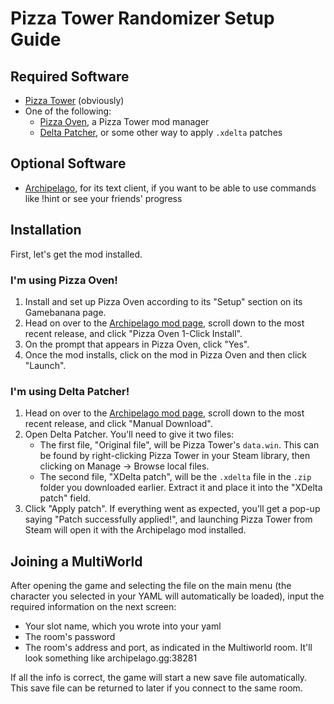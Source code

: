# Pizza Tower Randomizer Setup Guide

## Required Software
- [Pizza Tower](https://store.steampowered.com/app/2231450/Pizza_Tower/) (obviously)
- One of the following:
    - [Pizza Oven](https://gamebanana.com/tools/12625), a Pizza Tower mod manager
    - [Delta Patcher](https://github.com/marco-calautti/DeltaPatcher), or some other way to apply `.xdelta` patches

## Optional Software
- [Archipelago](https://github.com/ArchipelagoMW/Archipelago/releases/tag/0.6.1), for its text client, if you want to be able to use commands like !hint or see your friends' progress

## Installation

First, let's get the mod installed.

### I'm using Pizza Oven!
1. Install and set up Pizza Oven according to its "Setup" section on its Gamebanana page.
2. Head on over to the [Archipelago mod page](https://gamebanana.com/mods/598236), scroll down to the most recent release, and click "Pizza Oven 1-Click Install".
3. On the prompt that appears in Pizza Oven, click "Yes".
4. Once the mod installs, click on the mod in Pizza Oven and then click "Launch".

### I'm using Delta Patcher!
1. Head on over to the [Archipelago mod page](https://gamebanana.com/mods/598236), scroll down to the most recent release, and click "Manual Download".
2. Open Delta Patcher. You'll need to give it two files:
    - The first file, "Original file", will be Pizza Tower's `data.win`. This can be found by right-clicking Pizza Tower in your Steam library, then clicking on Manage -> Browse local files.
    - The second file, "XDelta patch", will be the `.xdelta` file in the `.zip` folder you downloaded earlier. Extract it and place it into the "XDelta patch" field.
3. Click "Apply patch". If everything went as expected, you'll get a pop-up saying "Patch successfully applied!", and launching Pizza Tower from Steam will open it with the Archipelago mod installed.

## Joining a MultiWorld

After opening the game and selecting the file on the main menu (the character you selected in your YAML will automatically be loaded), input the required information on the next screen:
- Your slot name, which you wrote into your yaml
- The room's password
- The room's address and port, as indicated in the Multiworld room. It'll look something like archipelago.gg:38281

If all the info is correct, the game will start a new save file automatically. This save file can be returned to later if you connect to the same room.